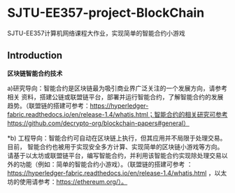 # SJTU-EE357-project-BlockChain
SJTU-EE357计算机网络课程大作业，实现简单的智能合约小游戏

## Introduction

**区块链智能合约技术** 

a)研究导向：智能合约是区块链最为吸引商业界广泛关注的一个发展方向，请参考相关 资料，搭建公链或联盟链平台，部署并运行智能合约，了解智能合约的发展趋势。（联盟链的搭建可参考：https://hyperledger-fabric.readthedocs.io/en/release-1.4/whatis.html；智能合约的相关研究可参考 https://github.com/decrypto-org/blockchain-papers#general） 

*b) 工程导向：智能合约可自动在区块链上执行，但其应用并不局限于处理交易。目前， 智能合约也被用于实现安全多方计算、实现简单的区块链小游戏等方向。请基于以太坊或联盟链平台，编写智能合约，并利用该智能合约实现除处理交易以外的功能（例如：简单的智能合约小游戏）。（联盟链的搭建可参考 ：https://hyperledger-fabric.readthedocs.io/en/release-1.4/whatis.html ，以太坊的使用请参考：https://ethereum.org/）。